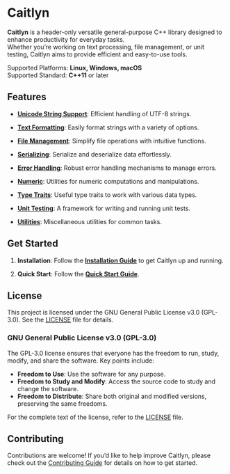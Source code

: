 # Caitlyn

**Caitlyn** is a header-only versatile general-purpose C++ library designed to
enhance productivity for everyday tasks.\
Whether you’re working on text processing, file management, or unit testing,
Caitlyn aims to provide efficient and easy-to-use tools.

Supported Platforms: **Linux, Windows, macOS**\
Supported Standard: **C++11** or later

## Features

- **[Unicode String Support](docs/usage/unicode.md)**:
  Efficient handling of UTF-8 strings.

- **[Text Formatting](docs/usage/formatting.md)**:
  Easily format strings with a variety of options.

- **[File Management](docs/usage/file.md)**:
  Simplify file operations with intuitive functions.

- **[Serializing](docs/usage/serializing.md)**:
  Serialize and deserialize data effortlessly.

- **[Error Handling](docs/usage/error.md)**:
  Robust error handling mechanisms to manage errors.

- **[Numeric](docs/usage/numeric.md)**:
  Utilities for numeric computations and manipulations.

- **[Type Traits](docs/usage/traits.md)**:
  Useful type traits to work with various data types.

- **[Unit Testing](docs/usage/testing.md)**:
  A framework for writing and running unit tests.

- **[Utilities](docs/usage/utilities.md)**:
  Miscellaneous utilities for common tasks.

## Get Started

1. **Installation**: Follow the **[Installation Guide](docs/installation.md)**
   to get Caitlyn up and running.

2. **Quick Start**: Follow the **[Quick Start Guide](docs/quick-start.md)**.

## License

This project is licensed under the GNU General Public License v3.0 (GPL-3.0).
See the [LICENSE](LICENSE) file for details.

### GNU General Public License v3.0 (GPL-3.0)

The GPL-3.0 license ensures that everyone has the freedom to run, study, modify,
and share the software. Key points include:

- **Freedom to Use**: Use the software for any purpose.
- **Freedom to Study and Modify**: Access the source code to study and change
  the software.
- **Freedom to Distribute**: Share both original and modified versions,
  preserving the same freedoms.

For the complete text of the license, refer to the [LICENSE](LICENSE) file.

## Contributing

Contributions are welcome! If you’d like to help improve Caitlyn,
please check out the [Contributing Guide](docs/contributing.md) for details on
how to get started.
